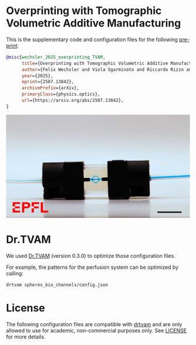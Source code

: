 # Overprinting with Tomographic Volumetric Additive Manufacturing

This is the supplementary code and configuration files for the following [pre-print](https://arxiv.org/abs/2507.13842):

```bibtex
@misc{wechsler_2025_overprinting_TVAM,
      title={Overprinting with Tomographic Volumetric Additive Manufacturing}, 
      author={Felix Wechsler and Viola Sgarminato and Riccardo Rizzo and Baptiste Nicolet and Wenzel Jakob and Christophe Moser},
      year={2025},
      eprint={2507.13842},
      archivePrefix={arXiv},
      primaryClass={physics.optics},
      url={https://arxiv.org/abs/2507.13842}, 
}
```

<a  href="https://www.youtube.com/watch?v=ePuIFgeUbNk"><img src="channel.jpg"  width="700"></a>



# Dr.TVAM
We used [Dr.TVAM](github.com/rgl-epfl/drtvam) (version 0.3.0) to optimize those configuration files.

For example, the patterns for the perfusion system can be optimized by calling:
```
drtvam spheres_bio_channels/config.json
```


# License
The following configuration files are compatible with [drtvam](https://github.com/rgl-epfl/drtvam) and are only allowed to use for academic, non-commercial purposes only. See [LICENSE](LICENSE) for more details.
